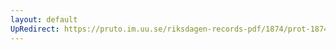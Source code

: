 ```yaml
---
layout: default
UpRedirect: https://pruto.im.uu.se/riksdagen-records-pdf/1874/prot-1874--ak--226.pdf
---
```

